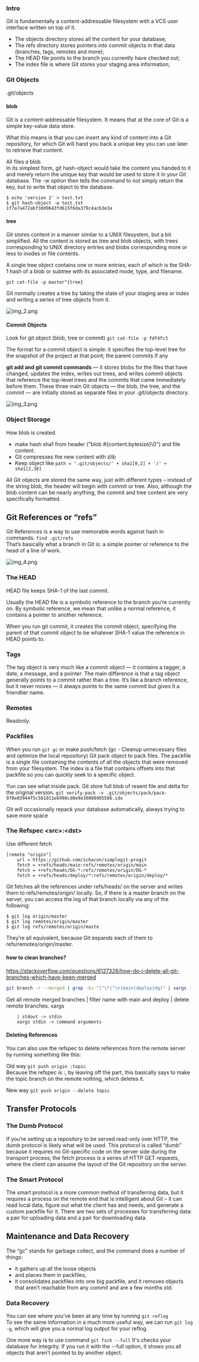 ### Intro

Git is fundamentally a content-addressable filesystem with a VCS user interface written on top of it.

- The objects directory stores all the content for your database;
- The refs directory stores pointers into commit objects in that data (branches, tags, remotes and more);
- The HEAD file points to the branch you currently have checked out;
- The index file is where Git stores your staging area information;

### Git Objects

.git/objects

#### blob

Git is a content-addressable filesystem.
It means that at the core of Git is a simple key-value data store.

What this means is that you can insert any kind of content into a
Git repository, for which Git will hand you back a unique key you can use later to retrieve that content.

All files a blob.  
In its simplest form, git hash-object would take the content you handed to it and merely return the
unique key that would be used to store it in your Git database. The -w option then tells the command
to not simply return the key, but to write that object to the database.

```
$ echo 'version 2' > test.txt
$ git hash-object -w test.txt
1f7a7a472abf3dd9643fd615f6da379c4acb3e3a
```

#### tree

Git stores content in a manner
similar to a UNIX filesystem, but a bit simplified. All the content is stored as tree and blob objects,
with trees corresponding to UNIX directory entries and blobs corresponding more or less to inodes
or file contents.

A single tree object contains one or more entries, each of which is the SHA-1 hash
of a blob or subtree with its associated mode, type, and filename.

```git cat-file -p master^{tree}```

Git normally creates a tree by taking the state of your
staging area or index and writing a series of tree objects from it.

![img_2.png](img_2.png)

#### Commit Objects

Look for git object (blob, tree or commit)
```git cat-file -p fdf4fc3```

The format for a commit object is simple: it specifies the top-level tree for the snapshot of the
project at that point; the parent commits if any

**git add and git commit commands**
— it stores blobs for the files that have changed, updates the index, writes out trees, and
writes commit objects that reference the top-level trees and the commits that came immediately
before them. These three main Git objects — the blob, the tree, and the commit — are initially stored
as separate files in your .git/objects directory.

![img_3.png](img_3.png)

### Object Storage

How blob is created.

- make hash sha1 from header ("blob #{content.bytesize}\0") and file content.
- Git compresses the new content with zlib
- Keep object like ```path = '.git/objects/' + sha1[0,2] + '/' + sha1[2,38]```

All Git objects are stored the same way, just with different types – instead of the string blob, the
header will begin with commit or tree. Also, although the blob content can be nearly anything, the
commit and tree content are very specifically formatted.

## Git References or “refs”

Git References is a way to use memorable words against hash in commands.
```find .git/refs```  
That’s basically what a branch in Git is: a simple pointer or reference to the head of a line of work.

![img_4.png](img_4.png)

### The HEAD

HEAD file keeps SHA-1 of the last commit.

Usually the HEAD file is a symbolic reference to the branch you’re currently on. By symbolic
reference, we mean that unlike a normal reference, it contains a pointer to another reference.

When you run git commit, it creates the commit object, specifying the parent of that commit object
to be whatever SHA-1 value the reference in HEAD points to.

### Tags

The tag object is very much like a commit object — it contains a tagger, a date, a message,
and a pointer. The main difference is that a tag object generally points to a commit rather than a
tree. It’s like a branch reference, but it never moves — it always points to the same commit but
gives it a friendlier name.

### Remotes

Readonly.

### Packfiles

When you run ```git gc``` or make push/fetch (gc - Cleanup unnecessary files and optimize the local repository)
Git pack object to pack files.
The packfile is a single file containing the
contents of all the objects that were removed from your filesystem. The index is a file that contains
offsets into that packfile so you can quickly seek to a specific object.

Yun can see what inside pack.
Git store full blob of resent file and delta for the original version.
```git verify-pack -v .git/objects/pack/pack-978e03944f5c581011e6998cd0e9e30000905586.idx```

Git will occasionally repack
your database automatically, always trying to save more space

### The Refspec \<src>:\<dst>

Use different fetch

```
[remote "origin"]
	url = https://github.com/schacon/simplegit-progit
	fetch = +refs/heads/main:refs/remotes/origin/main
	fetch = +refs/heads/DG-*:refs/remotes/origin/DG-*
	fetch = +refs/heads/deploy/*:refs/remotes/origin/deploy/*
```

Git fetches all the references under refs/heads/ on the server and writes them to refs/remotes/origin/ locally. So,
if there is a master branch on the server, you can access the log of that branch locally via any of the
following:

```
$ git log origin/master
$ git log remotes/origin/master
$ git log refs/remotes/origin/maste
```

They’re all equivalent, because Git expands each of them to refs/remotes/origin/master.

#### how to clean branches?

https://stackoverflow.com/questions/6127328/how-do-i-delete-all-git-branches-which-have-been-merged

```bash
git branch -r --merged | grep -Ev "(^\*|^\+|main|deploy|dg)" | xargs --no-run-if-empty git branch -r -d
```

Get all remote merged branches | filter name with main and deploy | delete remote branches.
xargs

```  
    | stdout -> stdin
    xargs stdin -> command arguments
```

#### Deleting References

You can also use the refspec to delete references from the remote server by running something like
this:

Old way ```git push origin :topic```  
Because the refspec is <src>:<dst>, by leaving off the <src> part, this basically says to make the topic
branch on the remote nothing, which deletes it.

New way ```git push origin --delete topic```

## Transfer Protocols

### The Dumb Protocol

If you’re setting up a repository to be served read-only over HTTP, the dumb protocol is likely what
will be used. This protocol is called “dumb” because it requires no Git-specific code on the server
side during the transport process; the fetch process is a series of HTTP GET requests, where the
client can assume the layout of the Git repository on the server.

### The Smart Protocol

The smart protocol is a more common method of transferring data, but it requires a
process on the remote end that is intelligent about Git – it can read local data, figure out what the
client has and needs, and generate a custom packfile for it. There are two sets of processes for
transferring data: a pair for uploading data and a pair for downloading data.

## Maintenance and Data Recovery

The “gc” stands for garbage collect, and the command does a number of things:

- it gathers up all the loose objects
- and places them in packfiles,
- it consolidates packfiles into one big packfile, and it removes objects that aren’t reachable from any
  commit and are a few months old.

### Data Recovery

You can see where you’ve been at any time by running
```git reflog```  
To see the same information in a much more useful way, we can run ```git log -g```,
which will give you a normal log output for your reflog.

One more way is to use command
```git fsck --full```
It's checks your database for integrity. If you run it with the --full option, it shows you all objects that aren’t
pointed to by another object.


